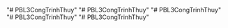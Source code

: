 "# PBL3CongTrinhThuy" 
"# PBL3CongTrinhThuy" 
"# PBL3CongTrinhThuy" 
"# PBL3CongTrinhThuy" 
"# PBL3CongTrinhThuy" 
